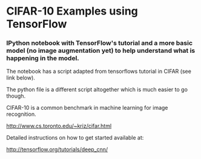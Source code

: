 # CIFAR-10 Examples using TensorFlow

### IPython notebook with TensorFlow's tutorial and a more basic model (no image augmentation yet) to help understand what is happening in the model.

The notebook has a script adapted from tensorflows tutorial in CIFAR (see link below).

The python file is a different script altogether which is much easier to go though.

CIFAR-10 is a common benchmark in machine learning for image recognition.

http://www.cs.toronto.edu/~kriz/cifar.html

Detailed instructions on how to get started available at:

http://tensorflow.org/tutorials/deep_cnn/

